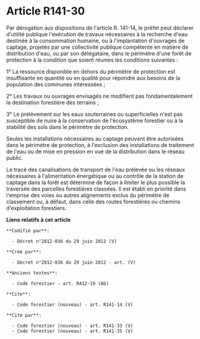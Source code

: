 # Article R141-30

Par dérogation aux dispositions de l'article R. 141-14, le préfet peut déclarer d'utilité publique l'exécution de travaux
nécessaires à la recherche d'eau destinée à la consommation humaine, ou à l'implantation d'ouvrages de captage, projetés par
une collectivité publique compétente en matière de distribution d'eau, ou par son délégataire, dans le périmètre d'une forêt
de protection à la condition que soient réunies les conditions suivantes :

1° La ressource disponible en dehors du périmètre de protection est insuffisante en quantité ou en qualité pour répondre aux
besoins de la population des communes intéressées ;

2° Les travaux ou ouvrages envisagés ne modifient pas fondamentalement la destination forestière des terrains ;

3° Le prélèvement sur les eaux souterraines ou superficielles n'est pas susceptible de nuire à la conservation de
l'écosystème forestier ou à la stabilité des sols dans le périmètre de protection.

Seules les installations nécessaires au captage peuvent être autorisées dans le périmètre de protection, à l'exclusion des
installations de traitement de l'eau ou de mise en pression en vue de la distribution dans le réseau public.

Le tracé des canalisations de transport de l'eau prélevée ou les réseaux nécessaires à l'alimentation énergétique ou au
contrôle de la station de captage dans la forêt est déterminé de façon à limiter le plus possible la traversée des parcelles
forestières classées. Il est établi en priorité dans l'emprise des voies ou autres alignements exclus du périmètre de
classement ou, à défaut, dans celle des routes forestières ou chemins d'exploitation forestiers.

**Liens relatifs à cet article**

	**Codifié par**:

	  - Décret n°2012-836 du 29 juin 2012 (V)

	**Créé par**:

	  - Décret n°2012-836 du 29 juin 2012 - art. (V)

	**Anciens textes**:

	  - Code forestier - art. R412-19 (Ab)

	**Cite**:

	  - Code forestier (nouveau) - art. R141-14 (V)

	**Cité par**:

	  - Code forestier (nouveau) - art. R141-33 (V)
	  - Code forestier (nouveau) - art. R141-35 (V)
